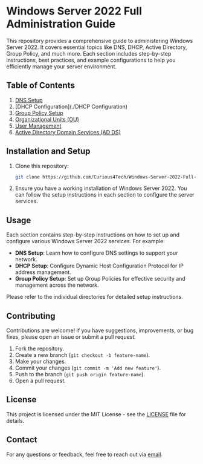 # Windows Server 2022 Full Administration Guide

This repository provides a comprehensive guide to administering Windows Server 2022. It covers essential topics like DNS, DHCP, Active Directory, Group Policy, and much more. Each section includes step-by-step instructions, best practices, and example configurations to help you efficiently manage your server environment.

## Table of Contents
1. [DNS Setup](./DNS)
2. [DHCP Configuration](./DHCP Configuration)
3. [Group Policy Setup](./GPO)
4. [Organizational Units (OU)](./OU)
5. [User Management](./User)
6. [Active Directory Domain Services (AD DS)](./AD-DS)

## Installation and Setup

1. Clone this repository:
    ```bash
    git clone https://github.com/Curious4Tech/Windows-Server-2022-Full-Administration-Guide.git
    ```

2. Ensure you have a working installation of Windows Server 2022. You can follow the setup instructions in each section to configure the server services.

## Usage

Each section contains step-by-step instructions on how to set up and configure various Windows Server 2022 services. For example:
- **DNS Setup**: Learn how to configure DNS settings to support your network.
- **DHCP Setup**: Configure Dynamic Host Configuration Protocol for IP address management.
- **Group Policy Setup**: Set up Group Policies for effective security and management across the network.

Please refer to the individual directories for detailed setup instructions.

## Contributing

Contributions are welcome! If you have suggestions, improvements, or bug fixes, please open an issue or submit a pull request.

1. Fork the repository.
2. Create a new branch (`git checkout -b feature-name`).
3. Make your changes.
4. Commit your changes (`git commit -m 'Add new feature'`).
5. Push to the branch (`git push origin feature-name`).
6. Open a pull request.

## License

This project is licensed under the MIT License - see the [LICENSE](./LICENSE) file for details.

## Contact

For any questions or feedback, feel free to reach out via [email](mailto:your.email@example.com).
